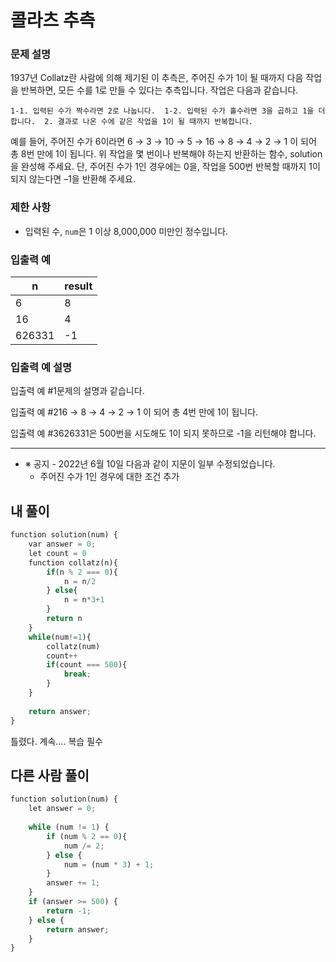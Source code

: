 # 콜라츠 추측

### **문제 설명**

1937년 Collatz란 사람에 의해 제기된 이 추측은, 주어진 수가 1이 될 때까지 다음 작업을 반복하면, 모든 수를 1로 만들 수 있다는 추측입니다. 작업은 다음과 같습니다.

`1-1. 입력된 수가 짝수라면 2로 나눕니다. 
1-2. 입력된 수가 홀수라면 3을 곱하고 1을 더합니다. 
2. 결과로 나온 수에 같은 작업을 1이 될 때까지 반복합니다.`

예를 들어, 주어진 수가 6이라면 6 → 3 → 10 → 5 → 16 → 8 → 4 → 2 → 1 이 되어 총 8번 만에 1이 됩니다. 위 작업을 몇 번이나 반복해야 하는지 반환하는 함수, solution을 완성해 주세요. 단, 주어진 수가 1인 경우에는 0을, 작업을 500번 반복할 때까지 1이 되지 않는다면 –1을 반환해 주세요.

### 제한 사항

- 입력된 수, `num`은 1 이상 8,000,000 미만인 정수입니다.

### 입출력 예

| n | result |
| --- | --- |
| 6 | 8 |
| 16 | 4 |
| 626331 | -1 |

### 입출력 예 설명

입출력 예 #1문제의 설명과 같습니다.

입출력 예 #216 → 8 → 4 → 2 → 1 이 되어 총 4번 만에 1이 됩니다.

입출력 예 #3626331은 500번을 시도해도 1이 되지 못하므로 -1을 리턴해야 합니다.

---

- ※ 공지 - 2022년 6월 10일 다음과 같이 지문이 일부 수정되었습니다.
    - 주어진 수가 1인 경우에 대한 조건 추가

## 내 풀이

```python
function solution(num) {
    var answer = 0;
    let count = 0
    function collatz(n){
        if(n % 2 === 0){
            n = n/2
        } else{
            n = n*3+1
        }
        return n
    }
    while(num!=1){
        collatz(num)
        count++
        if(count === 500){
            break;
        }
    }
    
    return answer;
}
```

틀렸다. 계속….
복습 필수
## 다른 사람 풀이

```python
function solution(num) {
    let answer = 0;
    
    while (num != 1) {
        if (num % 2 == 0){
            num /= 2;
        } else {
            num = (num * 3) + 1;
        }
        answer += 1;
    }
    if (answer >= 500) {
        return -1;
    } else {
        return answer;
    }
}
```